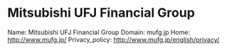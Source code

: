 
# Mitsubishi UFJ Financial Group

Name: Mitsubishi UFJ Financial Group
Domain: mufg.jp
Home: http://www.mufg.jp/
Privacy_policy: http://www.mufg.jp/english/privacy/
